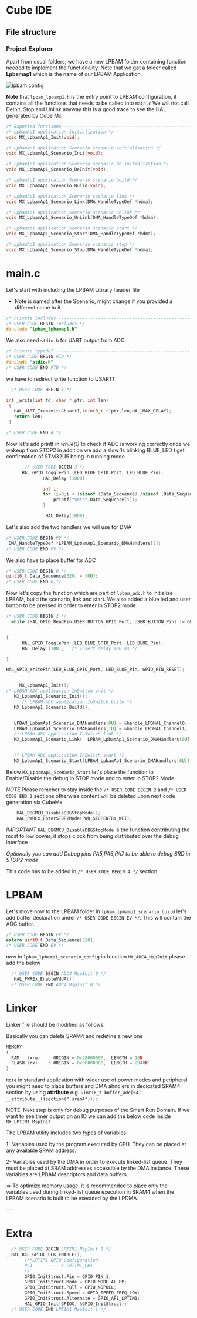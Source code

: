 # Cube IDE

<!--this whole chapter can be turned in presentation mode  -->

## File structure

### Project Explorer

  Apart from usual folders, we have a new LPBAM folder containing function needed to implement the functionality.
  Note that we got a folder called **Lpbamap1** which is the name of our LPBAM Application.

<!-- here we can add a description of what to expect in the various folders -->

![lpbam config](./img/01.png)

**Note** that `lpbam_lpbamp1.h`  is the entry point to LPBAM configuration, it contains all the functions that needs to be called into `main.c`
We will not call DeInit, Stop and Unlink anyway this is a good trace to see the HAL generated by Cube Mx

```c
/* Exported functions ------------------------------------------------------------------------------------------------*/
/* LpbamAp1 application initialization */
void MX_LpbamAp1_Init(void);

/* LpbamAp1 application Scenario scenario initialization */
void MX_LpbamAp1_Scenario_Init(void);

/* LpbamAp1 application Scenario scenario de-initialization */
void MX_LpbamAp1_Scenario_DeInit(void);

/* LpbamAp1 application Scenario scenario build */
void MX_LpbamAp1_Scenario_Build(void);

/* LpbamAp1 application Scenario scenario link */
void MX_LpbamAp1_Scenario_Link(DMA_HandleTypeDef *hdma);

/* LpbamAp1 application Scenario scenario unlink */
void MX_LpbamAp1_Scenario_UnLink(DMA_HandleTypeDef *hdma);

/* LpbamAp1 application Scenario scenario start */
void MX_LpbamAp1_Scenario_Start(DMA_HandleTypeDef *hdma);

/* LpbamAp1 application Scenario scenario stop */
void MX_LpbamAp1_Scenario_Stop(DMA_HandleTypeDef *hdma);

```
# main.c

Let's start with including the LPBAM Library header file
* Note is named after the Scenario, might change if you provided a different name to it
```c
/* Private includes ----------------------------------------------------------*/
/* USER CODE BEGIN Includes */
#include "lpbam_lpbamap1.h"
```

We also need `stdio.h` for UART output from ADC

```c
/* Private typedef -----------------------------------------------------------*/
/* USER CODE BEGIN PTD */
#include "stdio.h"
/* USER CODE END PTD */
```

we have to redirect write function to USART1

```c
  /* USER CODE BEGIN 4 */

int _write(int fd, char * ptr, int len)
 {
   HAL_UART_Transmit(&huart1,(uint8_t *)ptr,len,HAL_MAX_DELAY);
   return len;
 }

/* USER CODE END 4 */
```
Now let's add printf in *while(1)* to check if ADC is working correctly once we wakeup from STOP2 in addition we add a slow 1s blinking BLUE_LED t get confirmation of STM32U5 being in running mode

```c
       /* USER CODE BEGIN 3 */
	  HAL_GPIO_TogglePin (LED_BLUE_GPIO_Port, LED_BLUE_Pin);
	 	  	  HAL_Delay (1000);

	 	      int i;
	 	  	  for (i=0;i < (sizeof (Data_Sequence) /sizeof (Data_Sequence[0]));i++) {
	 	  	      printf("%d\n",Data_Sequence[i]);
	 	  	  }

	 	  	   HAL_Delay(1000);
```


Let's also add the two handlers we will use for DMA <!-- need to double check this -->

```c
/* USER CODE BEGIN PV */
 DMA_HandleTypeDef *LPBAM_LpbamAp1_Scenario_DMAHandlers[2];
/* USER CODE END PV */
```
We also have to place buffer for ADC
```c
/* USER CODE BEGIN 0 */
uint16_t Data_Sequence[320] = {0U};
/* USER CODE END 0 */
```

Now let's copy the function which are part of `lpbam_adc.h` to initialize LPBAM, build the scenario, link and start.
We also added a blue led and user button to be pressed in order to enter in STOP2 mode

<!--button point should e reviewed we probably do not need interrupt on user button pin and we need to set correctly PB7 in cube MX -->

```c
/* USER CODE BEGIN 2 */
  while (HAL_GPIO_ReadPin(USER_BUTTON_GPIO_Port, USER_BUTTON_Pin) != GPIO_PIN_SET)


{
	  HAL_GPIO_TogglePin (LED_BLUE_GPIO_Port, LED_BLUE_Pin);
	  HAL_Delay (100);   /* Insert delay 100 ms */

}

HAL_GPIO_WritePin(LED_BLUE_GPIO_Port, LED_BLUE_Pin, GPIO_PIN_RESET);


     MX_LpbamAp1_Init();
/* LPBAM ADC application InSwitch init */
   MX_LpbamAp1_Scenario_Init();
      /* LPBAM ADC application InSwitch build */
   MX_LpbamAp1_Scenario_Build();


   LPBAM_LpbamAp1_Scenario_DMAHandlers[0U] = &handle_LPDMA1_Channel0;
   LPBAM_LpbamAp1_Scenario_DMAHandlers[1U] = &handle_LPDMA1_Channel1;
   /* LPBAM ADC application InSwitch link */
   MX_LpbamAp1_Scenario_Link(  LPBAM_LpbamAp1_Scenario_DMAHandlers[0U]);


   /* LPBAM ADC application InSwitch start */
   MX_LpbamAp1_Scenario_Start(LPBAM_LpbamAp1_Scenario_DMAHandlers[0U]);
```
Below `MX_LpbamAp1_Scenario_Start` let's place
the function to Enable/Disable the debug in STOP mode and to enter in STOP2 Mode 

*NOTE* Please remeber to stay inside the `/* USER CODE BEGIN 2` and `/* USER CODE END 2` sections otherwise content will be deleted upon next code generation via CubeMx


```c
    HAL_DBGMCU_DisableDBGStopMode();
    HAL_PWREx_EnterSTOP2Mode(PWR_STOPENTRY_WFI);
```
<!-- check if we need to add debug mx or some macros as well -->


  *IMPORTANT* `HAL_DBGMCU_DisableDBGStopMode` is the function contributing the most to low power, it stops clock from being distributed over the debug interface

*Optionally you can add Debug pins PA5,PA6,PA7 to be able to debug SRD in STOP2 mode*

This code has to be added in `/* USER CODE BEGIN 4 */` section

<!-- we'd better use PWR configurator in cube MX to show that-->

# LPBAM 

Let's move now to the LPBAM folder
 in `lpbam_lpbamp1_scenario_build` let's add buffer declaration under `/* USER CODE BEGIN EV */`. This will contain the ADC buffer.

 ```c
/* USER CODE BEGIN EV */
extern uint8_t Data_Sequence[320];
/* USER CODE END EV */
 ```
now in `lpbam_lpbamp1_scenario_config`
in function `MX_ADC4_MspInit` please add the below 
```c
  /* USER CODE BEGIN ADC4_MspInit 0 */
   HAL_PWREx_EnableVddA();
  /* USER CODE END ADC4_MspInit 0 */
  ```

  # Linker

  Linker file should be modified as follows.
  
Basically you can delete SRAM4 and redefine a new one
```c
MEMORY
{
  RAM	(xrw)	: ORIGIN = 0x28000000,	LENGTH = 16K
  FLASH	(rx)	: ORIGIN = 0x08000000,	LENGTH = 2048K
}
```

`Note` in standard application with wider use of power modes and peripheral you might need to place buffers and DMA ahndlers in dedicated SRAM4 section by using __attribute__ e.g. `uint16_t buffer_adc[64] __attribute__((section(".sram4")))`;


NOTE: Next step is only for debug purposes of the Smart Run Domain.
  If we want to see timer output on an IO we can add the below code inside `MX_LPTIM1_MspInit`

<ainfo>
The LPBAM utility includes two types of variables:

1- Variables used by the program executed by CPU. They can be placed at any available SRAM address.

2- Variables used by the DMA in order to execute linked-list queue. They must be placed at SRAM addresses accessible by the DMA instance. These variables are LPBAM descriptors and data buffers.

=> To optimize memory usage, it is recommended to place only the variables used during linked-list queue execution in SRAM4 when the LPBAM scenario is built to be executed by the LPDMA.

</ainfo>
---

# Extra
```c
  /* USER CODE BEGIN LPTIM1_MspInit 1 */
__HAL_RCC_GPIOC_CLK_ENABLE();
       /**LPTIM1 GPIO Configuration
       PC1     ------> LPTIM1_CH1
       */
       GPIO_InitStruct.Pin = GPIO_PIN_1;
       GPIO_InitStruct.Mode = GPIO_MODE_AF_PP;
       GPIO_InitStruct.Pull = GPIO_NOPULL;
       GPIO_InitStruct.Speed = GPIO_SPEED_FREQ_LOW;
       GPIO_InitStruct.Alternate = GPIO_AF1_LPTIM1;
       HAL_GPIO_Init(GPIOC, &GPIO_InitStruct);
  /* USER CODE END LPTIM1_MspInit 1 */
```